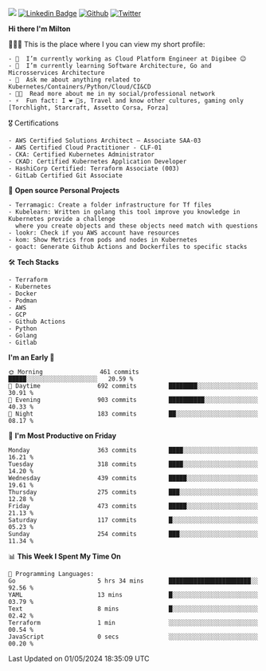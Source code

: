 ![](https://komarev.com/ghpvc/?username=miltlima&color=blueviolet) [![Linkedin Badge](https://img.shields.io/badge/-LinkedIn-blue?style=flat-square&logo=Linkedin&logoColor=white&link=https://www.linkedin.com/in/miltonlimaj/)](https://www.linkedin.com/in/miltonlimaj/) [![Github](https://img.shields.io/github/followers/miltlima?style=social)](https://github.com/miltlima?tab=followers) [![Twitter](https://img.shields.io/twitter/follow/milt_lima?style=social)](https://twitter.com/milt_lima)
 


     
**Hi there I'm Milton**

👨🏽‍💻 This is the place where I you can view my short profile:
```text
- 🔭  I’m currently working as Cloud Platform Engineer at Digibee 😉
- 🌱  I’m currently learning Software Architecture, Go and Microsservices Architecture
- 💬  Ask me about anything related to Kubernetes/Containers/Python/Cloud/CI&CD
- 👨‍💻  Read more about me in my social/professional network
- ⚡  Fun fact: I ❤️ 🐶s, Travel and know other cultures, gaming only [Torchlight, Starcraft, Assetto Corsa, Forza]
```
🎖 Certifications
```text
- AWS Certified Solutions Architect – Associate SAA-03
- AWS Certified Cloud Practitioner - CLF-01
- CKA: Certified Kubernetes Administrator
- CKAD: Certified Kubernetes Application Developer
- HashiCorp Certified: Terraform Associate (003)
- GitLab Certified Git Associate
```
📐 **Open source Personal Projects**

```text
- Terramagic: Create a folder infrastructure for Tf files
- Kubelearn: Written in golang this tool improve you knowledge in Kubernetes provide a challenge
  where you create objects and these objects need match with questions
- lookr: Check if you AWS account have resources
- kom: Show Metrics from pods and nodes in Kubernetes
- goact: Generate Github Actions and Dockerfiles to specific stacks
```
🛠 **Tech Stacks**

```text
- Terraform
- Kubernetes
- Docker
- Podman
- AWS
- GCP
- Github Actions
- Python
- Golang
- Gitlab
```         

<!--START_SECTION:waka-->
**I'm an Early 🐤** 

```text
🌞 Morning                461 commits         █████░░░░░░░░░░░░░░░░░░░░   20.59 % 
🌆 Daytime                692 commits         ████████░░░░░░░░░░░░░░░░░   30.91 % 
🌃 Evening                903 commits         ██████████░░░░░░░░░░░░░░░   40.33 % 
🌙 Night                  183 commits         ██░░░░░░░░░░░░░░░░░░░░░░░   08.17 % 
```
📅 **I'm Most Productive on Friday** 

```text
Monday                   363 commits         ████░░░░░░░░░░░░░░░░░░░░░   16.21 % 
Tuesday                  318 commits         ████░░░░░░░░░░░░░░░░░░░░░   14.20 % 
Wednesday                439 commits         █████░░░░░░░░░░░░░░░░░░░░   19.61 % 
Thursday                 275 commits         ███░░░░░░░░░░░░░░░░░░░░░░   12.28 % 
Friday                   473 commits         █████░░░░░░░░░░░░░░░░░░░░   21.13 % 
Saturday                 117 commits         █░░░░░░░░░░░░░░░░░░░░░░░░   05.23 % 
Sunday                   254 commits         ███░░░░░░░░░░░░░░░░░░░░░░   11.34 % 
```


📊 **This Week I Spent My Time On** 

```text
💬 Programming Languages: 
Go                       5 hrs 34 mins       ███████████████████████░░   92.56 % 
YAML                     13 mins             █░░░░░░░░░░░░░░░░░░░░░░░░   03.79 % 
Text                     8 mins              █░░░░░░░░░░░░░░░░░░░░░░░░   02.42 % 
Terraform                1 min               ░░░░░░░░░░░░░░░░░░░░░░░░░   00.54 % 
JavaScript               0 secs              ░░░░░░░░░░░░░░░░░░░░░░░░░   00.20 % 
```


 Last Updated on 01/05/2024 18:35:09 UTC
<!--END_SECTION:waka-->

